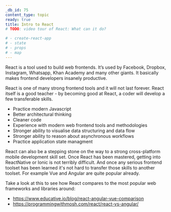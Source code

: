 ```yaml
---
_db_id: 75
content_type: topic
ready: true
title: Intro to React
# TODO: video tour of React: What can it do?

# - create-react-app
# - state
# - props
# - map
---
```


React is a tool used to build web frontends. It’s used by Facebook, Dropbox, Instagram, Whatsapp, Khan Academy and many other giants. It basically makes frontend developers insanely productive.

React is one of many strong frontend tools and it will not last forever. React itself is a good teacher - by becoming good at React, a coder will develop a few transferable skills.

- Practice modern Javascript
- Better architectural thinking
- Cleaner code
- Experience with modern web frontend tools and methodologies
- Stronger ability to visualise data structuring and data flow
- Stronger ability to reason about asynchronous workflows
- Practice application state managment

React can also be a stepping stone on the way to a strong cross-platform mobile development skill set. Once React has been mastered, getting into ReactNative or Ionic is not terribly difficult. And once any serious frontend toolset has been learned it's not hard to transfer those skills to another toolset. For example Vue and Angular are quite popular already.

Take a look at this to see how React compares to the most popular web frameworks and libraries around:

- https://www.educative.io/blog/react-angular-vue-comparison
- https://programmingwithmosh.com/react/react-vs-angular/

